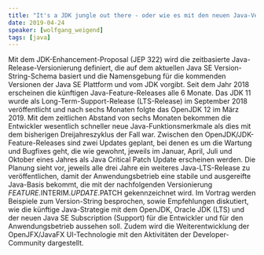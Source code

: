 ```yaml
---
title: "It's a JDK jungle out there - oder wie es mit den neuen Java-Versionen geordnet weitergeht"
date: 2019-04-24
speaker: [wolfgang_weigend]
tags: [java]
---
```


Mit dem JDK-Enhancement-Proposal (JEP 322) wird die zeitbasierte Java-Release-Versionierung definiert, 
die auf dem aktuellen Java SE Version-String-Schema basiert und
 die Namensgebung für die kommenden Versionen der Java SE Plattform und vom JDK vorgibt. 
 Seit dem Jahr 2018 erscheinen die künftigen Java-Feature-Releases alle 6 Monate. 
 Das JDK 11 wurde als Long-Term-Support-Release (LTS-Release) im September 2018 veröffentlicht 
 und nach sechs Monaten folgte das OpenJDK 12 im März 2019. 
 Mit dem zeitlichen Abstand von sechs Monaten bekommen die Entwickler wesentlich schneller neue 
 Java-Funktionsmerkmale als dies mit dem bisherigen Dreijahreszyklus der Fall war. 
 Zwischen den OpenJDK/JDK-Feature-Releases sind zwei Updates geplant, bei denen es um die Wartung und Bugfixes geht, 
 die wie gewohnt, jeweils im Januar, April, Juli und Oktober eines Jahres als Java Critical Patch Update erscheinen werden. 
 Die Planung sieht vor, jeweils alle drei Jahre ein weiteres Java-LTS-Release zu veröffentlichen, 
 damit der Anwendungsbetrieb eine stabile und ausgereifte Java-Basis bekommt, 
 die mit der nachfolgenden Versionierung $FEATURE.$INTERIM.$UPDATE.$PATCH gekennzeichnet wird. 
 Im Vortrag werden Beispiele zum Version-String besprochen, sowie Empfehlungen diskutiert, 
 wie die künftige Java-Strategie mit dem OpenJDK, Oracle JDK (LTS) und 
 der neuen Java SE Subscription (Support) für die Entwickler und für den Anwendungsbetrieb aussehen soll. 
 Zudem wird die Weiterentwicklung der OpenJFX/JavaFX UI-Technologie mit den Aktivitäten der Developer-Community dargestellt.
 